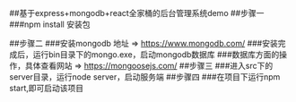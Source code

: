 ##基于express+mongodb+react全家桶的后台管理系统demo
##步骤一
###npm install 安装包

##步骤二
###安装mongodb 地址 => https://www.mongodb.com/
###安装完成后，运行bin目录下的mongo.exe，启动mongodb数据库
###数据库方面的操作，具体查看网站 => https://mongoosejs.com/
##步骤三
###进入src下的server目录，运行node server，启动服务端
##步骤四
###在项目下运行npm start,即可启动该项目
